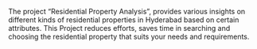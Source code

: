 The project “Residential Property Analysis”, provides various insights on  different kinds of residential properties in Hyderabad based on certain attributes. 
This Project reduces efforts, saves time in searching and choosing the residential property that suits your needs and requirements.
